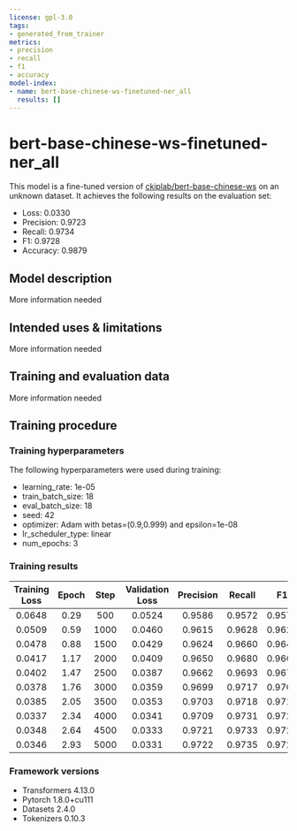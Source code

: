 ```yaml
---
license: gpl-3.0
tags:
- generated_from_trainer
metrics:
- precision
- recall
- f1
- accuracy
model-index:
- name: bert-base-chinese-ws-finetuned-ner_all
  results: []
---
```


<!-- This model card has been generated automatically according to the information the Trainer had access to. You
should probably proofread and complete it, then remove this comment. -->

# bert-base-chinese-ws-finetuned-ner_all

This model is a fine-tuned version of [ckiplab/bert-base-chinese-ws](https://huggingface.co/ckiplab/bert-base-chinese-ws) on an unknown dataset.
It achieves the following results on the evaluation set:
- Loss: 0.0330
- Precision: 0.9723
- Recall: 0.9734
- F1: 0.9728
- Accuracy: 0.9879

## Model description

More information needed

## Intended uses & limitations

More information needed

## Training and evaluation data

More information needed

## Training procedure

### Training hyperparameters

The following hyperparameters were used during training:
- learning_rate: 1e-05
- train_batch_size: 18
- eval_batch_size: 18
- seed: 42
- optimizer: Adam with betas=(0.9,0.999) and epsilon=1e-08
- lr_scheduler_type: linear
- num_epochs: 3

### Training results

| Training Loss | Epoch | Step | Validation Loss | Precision | Recall | F1     | Accuracy |
|:-------------:|:-----:|:----:|:---------------:|:---------:|:------:|:------:|:--------:|
| 0.0648        | 0.29  | 500  | 0.0524          | 0.9586    | 0.9572 | 0.9579 | 0.9813   |
| 0.0509        | 0.59  | 1000 | 0.0460          | 0.9615    | 0.9628 | 0.9622 | 0.9832   |
| 0.0478        | 0.88  | 1500 | 0.0429          | 0.9624    | 0.9660 | 0.9642 | 0.9840   |
| 0.0417        | 1.17  | 2000 | 0.0409          | 0.9650    | 0.9680 | 0.9665 | 0.9851   |
| 0.0402        | 1.47  | 2500 | 0.0387          | 0.9662    | 0.9693 | 0.9677 | 0.9856   |
| 0.0378        | 1.76  | 3000 | 0.0359          | 0.9699    | 0.9717 | 0.9708 | 0.9869   |
| 0.0385        | 2.05  | 3500 | 0.0353          | 0.9703    | 0.9718 | 0.9710 | 0.9871   |
| 0.0337        | 2.34  | 4000 | 0.0341          | 0.9709    | 0.9731 | 0.9720 | 0.9875   |
| 0.0348        | 2.64  | 4500 | 0.0333          | 0.9721    | 0.9733 | 0.9727 | 0.9878   |
| 0.0346        | 2.93  | 5000 | 0.0331          | 0.9722    | 0.9735 | 0.9729 | 0.9879   |


### Framework versions

- Transformers 4.13.0
- Pytorch 1.8.0+cu111
- Datasets 2.4.0
- Tokenizers 0.10.3
